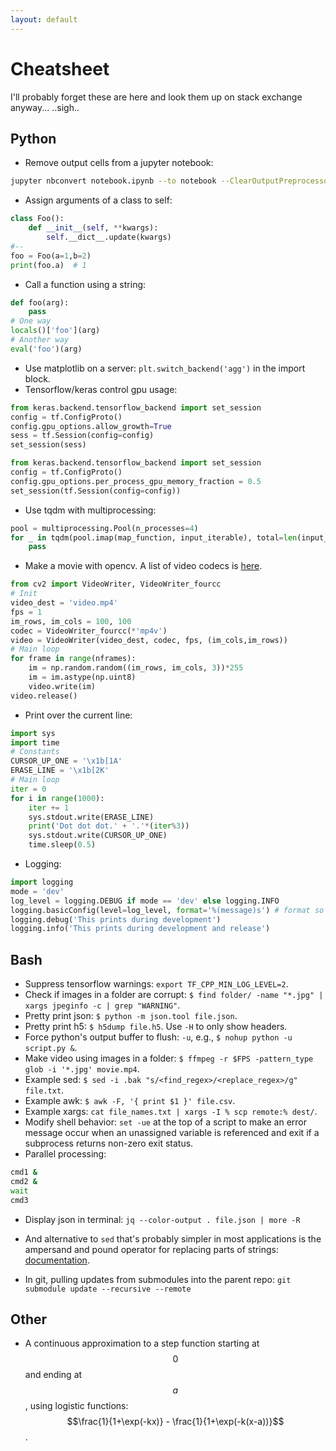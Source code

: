 ```yaml
---
layout: default
---
```


# Cheatsheet

I'll probably forget these are here and look them up on stack exchange anyway... ..sigh..

## Python

- Remove output cells from a jupyter notebook:
```bash
jupyter nbconvert notebook.ipynb --to notebook --ClearOutputPreprocessor.enabled=True --stdout > notebook_clear.ipynb
```

- Assign arguments of a class to self:
```python
class Foo():
    def __init__(self, **kwargs):
        self.__dict__.update(kwargs)
#--
foo = Foo(a=1,b=2)
print(foo.a)  # 1
```

- Call a function using a string:
```python
def foo(arg):
    pass
# One way
locals()['foo'](arg)
# Another way
eval('foo')(arg)
```

- Use matplotlib on a server: `plt.switch_backend('agg')` in the import block.
- Tensorflow/keras control gpu usage:
```python
from keras.backend.tensorflow_backend import set_session
config = tf.ConfigProto()
config.gpu_options.allow_growth=True
sess = tf.Session(config=config)
set_session(sess)
```
```python
from keras.backend.tensorflow_backend import set_session
config = tf.ConfigProto()
config.gpu_options.per_process_gpu_memory_fraction = 0.5
set_session(tf.Session(config=config))
```

- Use tqdm with multiprocessing:
```python
pool = multiprocessing.Pool(n_processes=4)
for _ in tqdm(pool.imap(map_function, input_iterable), total=len(input_iterable)):
    pass
```

- Make a movie with opencv.  A list of video codecs is [here](https://gist.github.com/takuma7/44f9ecb028ff00e2132e).
```python
from cv2 import VideoWriter, VideoWriter_fourcc
# Init
video_dest = 'video.mp4'
fps = 1
im_rows, im_cols = 100, 100
codec = VideoWriter_fourcc(*'mp4v')
video = VideoWriter(video_dest, codec, fps, (im_cols,im_rows))
# Main loop
for frame in range(nframes):
    im = np.random.random((im_rows, im_cols, 3))*255
    im = im.astype(np.uint8)
    video.write(im)
video.release()
```

- Print over the current line:
```python
import sys
import time
# Constants
CURSOR_UP_ONE = '\x1b[1A'
ERASE_LINE = '\x1b[2K'
# Main loop
iter = 0
for i in range(1000):
    iter += 1
    sys.stdout.write(ERASE_LINE)
    print('Dot dot dot.' + '.'*(iter%3))
    sys.stdout.write(CURSOR_UP_ONE)
    time.sleep(0.5)
```

- Logging:
```python
import logging
mode = 'dev'
log_level = logging.DEBUG if mode == 'dev' else logging.INFO
logging.basicConfig(level=log_level, format='%(message)s') # format so the line isn't prefixed with logging info
logging.debug('This prints during development')
logging.info('This prints during development and release')
```

## Bash

- Suppress tensorflow warnings: `export TF_CPP_MIN_LOG_LEVEL=2`.
- Check if images in a folder are corrupt: `$ find folder/ -name "*.jpg" | xargs jpeginfo -c | grep "WARNING"`.
- Pretty print json: `$ python -m json.tool file.json`.
- Pretty print h5: `$ h5dump file.h5`.  Use `-H` to only show headers.
- Force python's output buffer to flush: `-u`, e.g.,  `$ nohup python -u script.py &`.
- Make video using images in a folder: `$ ffmpeg -r $FPS -pattern_type glob -i '*.jpg' movie.mp4`.
- Example sed: `$ sed -i .bak "s/<find_regex>/<replace_regex>/g" file.txt`.
- Example awk: `$ awk -F, '{ print $1 }' file.csv`.
- Example xargs: `cat file_names.txt | xargs -I % scp remote:% dest/`.
- Modify shell behavior:  `set -ue` at the top of a script to make an error message occur when an unassigned variable is referenced and exit if a subprocess returns non-zero exit status.
- Parallel processing:
```bash
cmd1 &
cmd2 &
wait
cmd3
```

- Display json in terminal: `jq --color-output . file.json | more -R`

- And alternative to `sed` that's probably simpler in most applications is the ampersand and pound operator for replacing parts of strings: [documentation](http://tldp.org/LDP/abs/html/parameter-substitution.html).

- In git, pulling updates from submodules into the parent repo: `git submodule update --recursive --remote`

  

## Other

- A continuous approximation to a step function starting at $$0$$ and ending at $$a$$, using logistic functions: $$\frac{1}{1+\exp(-kx)} - \frac{1}{1+\exp(-k(x-a))}$$.
